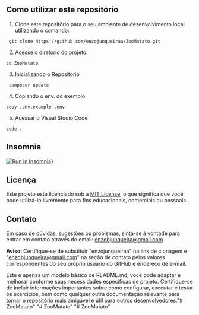 ## Como utilizar este repositório

1. Clone este repositório para o seu ambiente de desenvolvimento local utilizando o comando:
```
 git clone https://github.com/enzojunqueiraa/ZooMatato.git
```
2. Acesse o diretório do projeto:
```
cd ZooMatato
```
3. Inicializando o Repositorio
```
 composer update

```
4. Copiando o env. do exemplo
```
copy .env.example .env
```

5. Acessar o Visual Studio Code
```
code .
```

## Insomnia
[![Run in Insomnia}](https://insomnia.rest/images/run.svg)](https://insomnia.rest/run/?label=zooMatato&uri=https%3A%2F%2Fgithub.com%2Fenzojunqueiraa%2FZooMatato%2Fblob%2Fmain%2FInsomnia_2024-05-07.json)

## Licença

Este projeto está licenciado sob a [MIT License](LICENSE), o que significa que você pode utilizá-lo livremente para fins educacionais, comerciais ou pessoais.

## Contato
Em caso de dúvidas, sugestões ou problemas, sinta-se à vontade para entrar em contato através do email: enzobjunqueira@gmail.com

**Aviso**: Certifique-se de substituir "enzojunqueiraa" no link de clonagem e "enzobjunqueira@gmail.com" na seção de contato pelos valores correspondentes do seu próprio usuário do GitHub e endereço de e-mail.

Este é apenas um modelo básico de README.md, você pode adaptar e melhorar conforme suas necessidades específicas de projeto. Certifique-se de incluir informações importantes sobre como configurar, executar e testar os exercícios, bem como qualquer outra documentação relevante para tornar o repositório mais amigável e útil para outros desenvolvedores."# ZooMatato" 
"# ZooMatato" 
"# ZooMatato" 